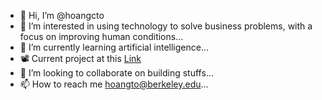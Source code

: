 - 👋 Hi, I’m @hoangcto
- 👀 I’m interested in using technology to solve business problems, with a focus on improving human conditions...
- 🌱 I’m currently learning artificial intelligence...
- 📽️ Current project at this [Link](https://tojtt.github.io/computer-graphics-projects/)
- 💞️ I’m looking to collaborate on building stuffs...
- 📫 How to reach me hoangto@berkeley.edu...

<!---
Tojtt/Tojtt is a ✨ special ✨ repository because its `README.md` (this file) appears on your GitHub profile.
You can click the Preview link to take a look at your changes.
--->
